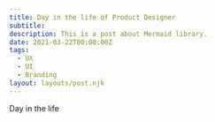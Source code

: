 ```yaml
---
title: Day in the life of Product Designer
subtitle:
description: This is a post about Mermaid library.
date: 2021-03-22T00:00:00Z
tags:
  - UX
  - UI
  - Branding
layout: layouts/post.njk
---
```

Day in the life